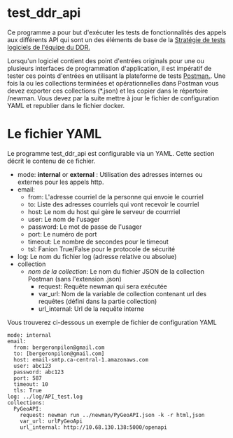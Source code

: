 # test_ddr_api

Ce programme a pour but d'exécuter les tests de fonctionnalités des appels aux différents API qui sont un des éléments de base de la 
[Stratégie de tests logiciels de l'équipe du DDR.](https://github.com/federal-geospatial-platform/project_management/tree/main/testing_strategy)

Lorsqu'un logiciel contient des point d'entrées originals pour une ou plusieurs interfaces de programmation d'application, 
il est impératif de tester ces points d'entrées en utilisant la plateforme de tests 
[Postman.](https://www.postman.com/).  Une fois la ou les collections terminées et opérationnelles dans Postman vous devez exporter 
ces collections (*.json) et les copier dans le répertoire /newman. Vous devez par la suite mettre à jour
le fichier de configuration YAML et republier dans le fichier docker.

# Le fichier YAML

Le programme test_ddr_api est configurable via un YAML. Cette section décrit le contenu de ce fichier.

 - mode: **internal** or **external** : Utilisation des adresses internes ou externes pour les appels http.
 - email:
    - from: L'adresse courriel de la personne qui envoie le courriel
    - to: Liste des adresses courriels qui vont recevoir le courriel
    - host: Le nom du host qui gère le serveur de courrriel
    - user: Le nom de l'usager
    - password: Le mot de passe de l'usager
    - port: Le numéro de port
    - timeout: Le nombre de secondes pour le timeout
    - tsl: Fanion True/False pour le protocole de sécurité
  - log: Le nom du fichier log (adresse relative ou absolue)
  - collection
      - *nom de la collection*: Le nom du fichier JSON de la collection Postman (sans l'extension .json)
        - request: Requête newman qui sera exécutée
        - var_url: Nom de la variable de collection contenant url des requêtes (défini dans la partie collection)
        - url_internal: Url de la requête interne
    
Vous trouverez ci-dessous un exemple de fichier de configuration YAML

```
mode: internal 
email: 
  from: bergeronpilon@gmail.com 
  to: [bergeronpilon@gmail.com] 
  host: email-smtp.ca-central-1.amazonaws.com 
  user: abc123 
  password: abc123
  port: 587
  timeout: 10
  tls: True
log: ../log/API_test.log
collections:
  PyGeoAPI:
    request: newman run ../newman/PyGeoAPI.json -k -r html,json
    var_url: urlPyGeoApi
    url_internal: http://10.68.130.138:5000/openapi
```

